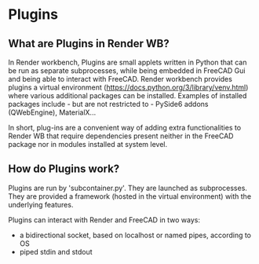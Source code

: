 # Plugins

## What are Plugins in Render WB?
In Render workbench, Plugins are small applets written in Python that can be run as separate subprocesses, while being embedded in FreeCAD Gui and
being able to interact with FreeCAD.
Render workbench provides plugins a virtual environment (https://docs.python.org/3/library/venv.html) where various additional packages can be installed.
Examples of installed packages include - but are not restricted to - PySide6 addons (QWebEngine), MaterialX...

In short, plug-ins are a convenient way of adding extra functionalities to Render WB that
require dependencies present neither in the FreeCAD package nor in modules installed at system level.

## How do Plugins work?
Plugins are run by 'subcontainer.py'. They are launched as subprocesses. They are provided a framework (hosted in the virtual environment)
with the underlying features. 

Plugins can interact with Render and FreeCAD in two ways:
* a bidirectional socket, based on localhost or named pipes, according to OS 
* piped stdin and stdout

 
